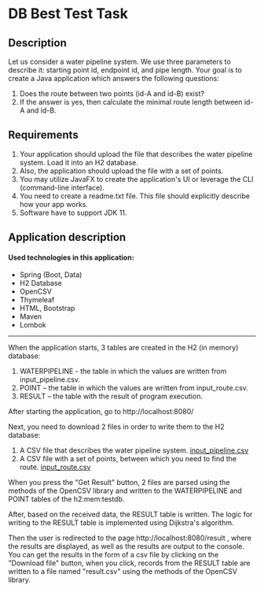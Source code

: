 # DB Best Test Task

## Description
Let us consider a water pipeline system. We use three parameters to describe it: starting point id, endpoint id, and pipe length. 
Your goal is to create a Java application which answers the following questions:
1) Does the route between two points (id-A and id-B) exist? 
2) If the answer is yes, then calculate the minimal route length between id-A and id-B.

## Requirements
1) Your application should upload the file that describes the water pipeline system. Load it into an H2 database. 
2) Also, the application should upload the file with a set of points. 
3) You may utilize JavaFX to create the application's UI or leverage the CLI (command-line interface). 
4) You need to create a readme.txt file. This file should explicitly describe how your app works. 
5) Software have to support JDK 11.

## Application description

#### Used technologies in this application:
* Spring (Boot, Data)
* H2 Database
* OpenCSV
* Thymeleaf
* HTML, Bootstrap
* Maven
* Lombok

___

When the application starts, 3 tables are created in the H2 (in memory) database:
1)	WATERPIPELINE - the table in which the values are written from input_pipeline.csv.
2)	POINT – the table in which the values are written from input_route.csv.
3)	RESULT – the table with the result of program execution.

After starting the application, go to http://localhost:8080/

Next, you need to download 2 files in order to write them to the H2 database:
1)	A CSV file that describes the water pipeline system. [input_pipeline.csv](src/main/resources/csv/input_pipeline.csv)
2)	A CSV file with a set of points, between which you need to find the route. [input_route.csv](src/main/resources/csv/input_route.csv)

When you press the "Get Result" button, 2 files are parsed using the methods of the OpenCSV library and written to the WATERPIPELINE and POINT tables of the h2:mem:testdb. 

After, based on the received data, the RESULT table is written. The logic for writing to the RESULT table is implemented using Dijkstra's algorithm.

Then the user is redirected to the page http://localhost:8080/result , where the results are displayed, as well as the results are output to the console.
You can get the results in the form of a csv file by clicking on the "Download file" button, when you click, records from the RESULT table are written to a file named "result.csv" using the methods of the OpenCSV library.




